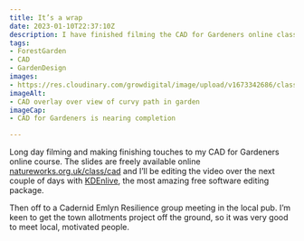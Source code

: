 ```yaml
---
title: It’s a wrap
date: 2023-01-10T22:37:10Z
description: I have finished filming the CAD for Gardeners online class!
tags: 
- ForestGarden
- CAD
- GardenDesign
images: 
- https://res.cloudinary.com/growdigital/image/upload/v1673342686/class/overlay-illustration.jpg
imageAlt:
- CAD overlay over view of curvy path in garden
imageCap:
- CAD for Gardeners is nearing completion

---
```


Long day filming and making finishing touches to my CAD for Gardeners online course. The slides are freely available online [natureworks.org.uk/class/cad](https://www.natureworks.org.uk/class/cad/) and I’ll be editing the video over the next couple of days with [KDEnlive](https://kdenlive.org/en/), the most amazing free software editing package.

Then off to a Cadernid Emlyn Resilience group meeting in the local pub. I’m keen to get the town allotments project off the ground, so it was very good to meet local, motivated people.


